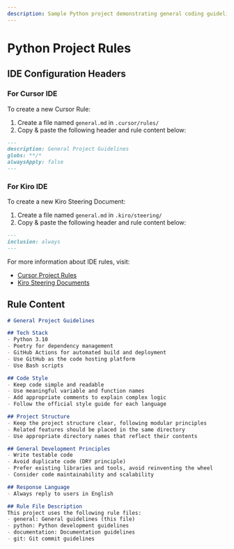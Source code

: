```yaml
---
description: Sample Python project demonstrating general coding guidelines and best practices implementation.
---
```


# Python Project Rules

## IDE Configuration Headers

### For Cursor IDE

To create a new Cursor Rule:

1. Create a file named `general.md` in `.cursor/rules/`
2. Copy & paste the following header and rule content below:

```markdown
---
description: General Project Guidelines
globs: **/*
alwaysApply: false
---
```

### For Kiro IDE

To create a new Kiro Steering Document:

1. Create a file named `general.md` in `.kiro/steering/`
2. Copy & paste the following header and rule content below:

```markdown
---
inclusion: always
---
```

For more information about IDE rules, visit:
- [Cursor Project Rules](https://docs.cursor.com/context/rules#project-rules)
- [Kiro Steering Documents](https://github.com/kirolabs/kiro)

## Rule Content

```markdown
# General Project Guidelines

## Tech Stack
- Python 3.10
- Poetry for dependency management
- GitHub Actions for automated build and deployment
- Use GitHub as the code hosting platform
- Use Bash scripts

## Code Style
- Keep code simple and readable
- Use meaningful variable and function names
- Add appropriate comments to explain complex logic
- Follow the official style guide for each language

## Project Structure
- Keep the project structure clear, following modular principles
- Related features should be placed in the same directory
- Use appropriate directory names that reflect their contents

## General Development Principles
- Write testable code
- Avoid duplicate code (DRY principle)
- Prefer existing libraries and tools, avoid reinventing the wheel
- Consider code maintainability and scalability

## Response Language
- Always reply to users in English

## Rule File Description
This project uses the following rule files:
- general: General guidelines (this file)
- python: Python development guidelines
- documentation: Documentation guidelines
- git: Git commit guidelines
```